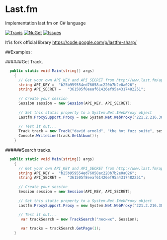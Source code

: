 # Last.fm
Implementation last.fm on C# language

[![Travis](https://api.travis-ci.org/avatar29A/Last.fm.svg)](https://travis-ci.org/avatar29A/Last.fm)
[![NuGet](https://img.shields.io/nuget/dt/Hqub.Last.fm.svg)](https://www.nuget.org/packages/Hqub.Last.fm/1.0.0)
[![Issues](https://img.shields.io/github/issues/avatar29A/lastfm.svg)](https://github.com/avatar29A/Last.fm/issues)

It'is fork official library https://code.google.com/p/lastfm-sharp/

##Examples:

######Get Track.

```c#
  public static void Main(string[] args)
    {
      // Get your own API_KEY and API_SECRET from http://www.last.fm/api/account
      string API_KEY =  "b25b959554ed76058ac220b7b2e0a026";
      string API_SECRET =   "361505f8eeaf61426ef95a4317482251";
      
      // Create your session
      Session session = new Session(API_KEY, API_SECRET);
      
      // Set this static property to a System.Net.IWebProxy object
      Lastfm.ProxySupport.Proxy = new System.Net.WebProxy("221.2.216.38", 8080);
      
      // Test it out...
      Track track = new Track("david arnold", "the hot fuzz suite", session);
      Console.WriteLine(track.GetAlbum());
    }
```

######Search tracks.

```c#
  public static void Main(string[] args)
    {
      // Get your own API_KEY and API_SECRET from http://www.last.fm/api/account
      string API_KEY =  "b25b959554ed76058ac220b7b2e0a026";
      string API_SECRET =   "361505f8eeaf61426ef95a4317482251";
      
      // Create your session
      Session session = new Session(API_KEY, API_SECRET);
      
      // Set this static property to a System.Net.IWebProxy object
      Lastfm.ProxySupport.Proxy = new System.Net.WebProxy("221.2.216.38", 8080);
      
      // Test it out...
       var trackSearch = new TrackSearch("лесник", Session);

       var tracks = trackSearch.GetPage(1);
    }
```

